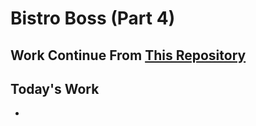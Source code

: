 # Bistro Boss (Part 4)

## Work Continue From [This Repository](https://github.com/rootnure/bistro-boss-part-3-server-66)

## Today's Work
- 